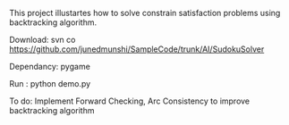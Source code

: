 This project illustartes how to solve constrain satisfaction problems using backtracking algorithm. 

Download:
svn co https://github.com/junedmunshi/SampleCode/trunk/AI/SudokuSolver


Dependancy:
pygame

Run :
python demo.py

To do:
Implement Forward Checking, Arc Consistency to improve backtracking algorithm
